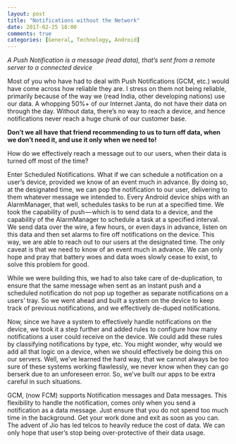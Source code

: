 ```yaml
---
layout: post
title: "Notifications without the Network"
date: 2017-02-25 18:00
comments: true
categories: [General, Technology, Android]
---
```

*A Push Notification is a message (read data), that’s sent from a remote server to a connected device*

Most of you who have had to deal with Push Notifications (GCM, etc.) would have come across how reliable they are. I stress on them not being reliable, primarily because of the way we (read India, other developing nations) use our data. A whopping 50%+ of our Internet Janta, do not have their data on through the day. Without data, there’s no way to reach a device, and hence notifications never reach a huge chunk of our customer base.

__Don’t we all have that friend recommending to us to turn off data, when we don’t need it, and use it only when we need to!__

How do we effectively reach a message out to our users, when their data is turned off most of the time?

Enter Scheduled Notifications. What if we can schedule a notification on a user’s device, provided we know of an event much in advance. By doing so, at the designated time, we can pop the notification to our user, delivering to them whatever message we intended to.
Every Android device ships with an AlarmManager, that well, schedules tasks to be run at a specified time. We took the capability of push — which is to send data to a device, and the capability of the AlarmManager to schedule a task at a specified interval. We send data over the wire, a few hours, or even days in advance, listen on this data and then set alarms to fire off notifications on the device. This way, we are able to reach out to our users at the designated time.
The only caveat is that we need to know of an event much in advance. We can only hope and pray that battery woes and data woes slowly cease to exist, to solve this problem for good.

While we were building this, we had to also take care of de-duplication, to ensure that the same message when sent as an instant push and a scheduled notification do not pop up together as separate notifications on a users’ tray. So we went ahead and built a system on the device to keep track of previous notifications, and we effectively de-duped notifications.

Now, since we have a system to effectively handle notifications on the device, we took it a step further and added rules to configure how many notifications a user could receive on the device. We could add these rules by classifying notifications by type, etc. You might wonder, why would we add all that logic on a device, when we should effectively be doing this on our servers. Well, we’ve learned the hard way, that we cannot always be too sure of these systems working flawlessly, we never know when they can go berserk due to an unforeseen error. So, we’ve built our apps to be extra careful in such situations.

GCM, (now FCM) supports Notification messages and Data messages. This flexibility to handle the notification, comes only when you send a notification as a data message. Just ensure that you do not spend too much time in the background. Get your work done and exit as soon as you can.
The advent of Jio has led telcos to heavily reduce the cost of data. We can only hope that user’s stop being over-protective of their data usage.
